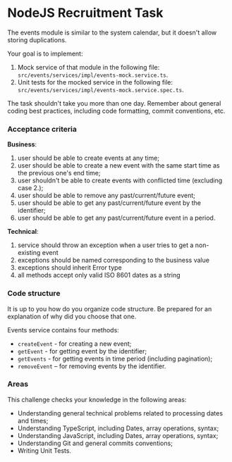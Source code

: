 # NodeJS Recruitment Task

The events module is similar to the system calendar, but it doesn't allow storing duplications.

Your goal is to implement:
1. Mock service of that module in the following file:<br/>`src/events/services/impl/events-mock.service.ts`.
2. Unit tests for the mocked service in the following file:<br/>`src/events/services/impl/events-mock.service.spec.ts`.

The task shouldn't take you more than one day.
Remember about general coding best practices, including code formatting, commit conventions, etc.

### Acceptance criteria

**Business**:

1. user should be able to create events at any time;
2. user should be able to create a new event with the same start time as the previous one's end time;
3. user shouldn't be able to create events with conflicted time (excluding case 2.);
4. user should be able to remove any past/current/future event;
5. user should be able to get any past/current/future event by the identifier;
6. user should be able to get any past/current/future event in a period.

**Technical**:

1. service should throw an exception when a user tries to get a non-existing event
2. exceptions should be named corresponding to the business value
3. exceptions should inherit Error type
4. all methods accept only valid ISO 8601 dates as a string


### Code structure
It is up to you how do you organize code structure. Be prepared for an explanation of why did you choose that one.

Events service contains four methods:

- `createEvent` - for creating a new event;
- `getEvent` - for getting event by the identifier;
- `getEvents` - for getting events in time period (including pagination);
- `removeEvent` – for removing events by the identifier.

### Areas

This challenge checks your knowledge in the following areas:

- Understanding general technical problems related to processing dates and times;
- Understanding TypeScript, including Dates, array operations, syntax;
- Understanding JavaScript, including Dates, array operations, syntax;
- Understanding Git and general commits conventions;
- Writing Unit Tests.

